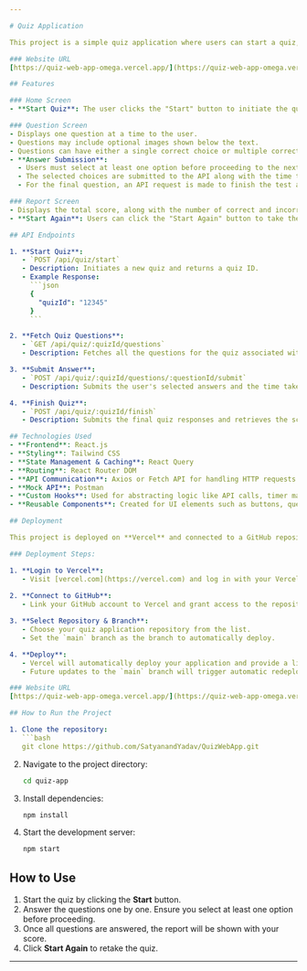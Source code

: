 ```yaml
---

# Quiz Application

This project is a simple quiz application where users can start a quiz, answer questions, and receive a score report. The application communicates with a mock API to handle the quiz flow, including fetching questions, submitting answers, and generating the final score.

### Website URL
[https://quiz-web-app-omega.vercel.app/](https://quiz-web-app-omega.vercel.app/)

## Features

### Home Screen
- **Start Quiz**: The user clicks the "Start" button to initiate the quiz. This triggers an API request to create a new quiz and fetch the questions.

### Question Screen
- Displays one question at a time to the user.
- Questions may include optional images shown below the text.
- Questions can have either a single correct choice or multiple correct choices.
- **Answer Submission**:
  - Users must select at least one option before proceeding to the next question.
  - The selected choices are submitted to the API along with the time taken for that question before moving to the next.
  - For the final question, an API request is made to finish the test and fetch the score report.

### Report Screen
- Displays the total score, along with the number of correct and incorrect answers.
- **Start Again**: Users can click the "Start Again" button to take the quiz again from the beginning.

## API Endpoints

1. **Start Quiz**:  
   - `POST /api/quiz/start`
   - Description: Initiates a new quiz and returns a quiz ID.
   - Example Response:
     ```json
     {
       "quizId": "12345"
     }
     ```

2. **Fetch Quiz Questions**:  
   - `GET /api/quiz/:quizId/questions`
   - Description: Fetches all the questions for the quiz associated with the `quizId`.

3. **Submit Answer**:  
   - `POST /api/quiz/:quizId/questions/:questionId/submit`
   - Description: Submits the user's selected answers and the time taken for the specific question.

4. **Finish Quiz**:  
   - `POST /api/quiz/:quizId/finish`
   - Description: Submits the final quiz responses and retrieves the score report.

## Technologies Used
- **Frontend**: React.js
- **Styling**: Tailwind CSS
- **State Management & Caching**: React Query
- **Routing**: React Router DOM
- **API Communication**: Axios or Fetch API for handling HTTP requests
- **Mock API**: Postman
- **Custom Hooks**: Used for abstracting logic like API calls, timer management, etc.
- **Reusable Components**: Created for UI elements such as buttons, question cards, and result displays for consistent UI across the app.

## Deployment

This project is deployed on **Vercel** and connected to a GitHub repository. The deployment automatically syncs with changes made to the `main` branch.

### Deployment Steps:

1. **Login to Vercel**:  
   - Visit [vercel.com](https://vercel.com) and log in with your Vercel account.
   
2. **Connect to GitHub**:  
   - Link your GitHub account to Vercel and grant access to the repository containing this quiz application.

3. **Select Repository & Branch**:  
   - Choose your quiz application repository from the list.
   - Set the `main` branch as the branch to automatically deploy.

4. **Deploy**:  
   - Vercel will automatically deploy your application and provide a live URL after the process is complete.
   - Future updates to the `main` branch will trigger automatic redeployments.

### Website URL
[https://quiz-web-app-omega.vercel.app/](https://quiz-web-app-omega.vercel.app/)

## How to Run the Project

1. Clone the repository:
   ```bash
   git clone https://github.com/SatyanandYadav/QuizWebApp.git
   ```
2. Navigate to the project directory:
   ```bash
   cd quiz-app
   ```
3. Install dependencies:
   ```bash
   npm install
   ```
4. Start the development server:
   ```bash
   npm start
   ```

## How to Use

1. Start the quiz by clicking the **Start** button.
2. Answer the questions one by one. Ensure you select at least one option before proceeding.
3. Once all questions are answered, the report will be shown with your score.
4. Click **Start Again** to retake the quiz.

---
```

